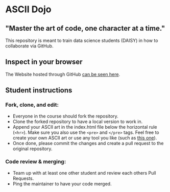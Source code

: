 # ASCII Dojo
## "Master the art of code, one character at a time."
This repository is meant to train data science students (DAISY) in how to collaborate via GitHub.

## Inspect in your browser
The Website hosted through GitHub [can be seen here](https://zddduesseldorf.github.io/ascii-dojo.github.io/).

## Student instructions

### Fork, clone, and edit:
- Everyone in the course should fork the repository.
- Clone the forked repository to have a local version to work in.
- Append your ASCII art in the index.html file below the horizontal rule (`<hr>`). Make sure you also use the `<pre>` and `</pre>` tags. Feel free to create your own ASCII art or use any tool you like (such as [this one](https://texteditor.com/multiline-text-art/)).
- Once done, please commit the changes and create a pull request to the original repository.

### Code review & merging:
- Team up with at least one other student and review each others Pull Requests.
- Ping the maintainer to have your code merged.
